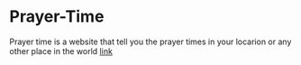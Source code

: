 # Prayer-Time
Prayer time is a website that tell you the prayer times in your locarion or any other place in the world
[link](prayertime.jacerchetoui.me)
